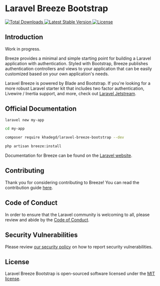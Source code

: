 # Laravel Breeze Bootstrap

<a href="https://packagist.org/packages/khadegd/laravel-breeze-bootstrap">
    <img src="https://img.shields.io/packagist/dt/khadegd/laravel-breeze-bootstrap" alt="Total Downloads">
</a>
<a href="https://packagist.org/packages/khadegd/laravel-breeze-bootstrap">
    <img src="https://img.shields.io/packagist/v/khadegd/laravel-breeze-bootstrap" alt="Latest Stable Version">
</a>
<a href="https://packagist.org/packages/khadegd/laravel-breeze-bootstrap">
    <img src="https://img.shields.io/packagist/l/khadegd/laravel-breeze-bootstrap" alt="License">
</a>

## Introduction
Work in progress.

Breeze provides a minimal and simple starting point for building a Laravel application with authentication. Styled with Bootstrap, Breeze publishes authentication controllers and views to your application that can be easily customized based on your own application's needs.

Laravel Breeze is powered by Blade and Bootstrap. If you're looking for a more robust Laravel starter kit that includes two factor authentication, Livewire / Inertia support, and more, check out [Laravel Jetstream](https://jetstream.laravel.com).

## Official Documentation

```bash
laravel new my-app

cd my-app

composer require khadegd/laravel-breeze-bootstrap --dev

php artisan breeze:install
```
Documentation for Breeze can be found on the [Laravel website](https://laravel.com/docs/8.x/starter-kits#laravel-breeze).

## Contributing

Thank you for considering contributing to Breeze! You can read the contribution guide [here](.github/CONTRIBUTING.md).

## Code of Conduct

In order to ensure that the Laravel community is welcoming to all, please review and abide by the [Code of Conduct](https://laravel.com/docs/contributions#code-of-conduct).

## Security Vulnerabilities

Please review [our security policy](https://github.com/laravel/breeze/security/policy) on how to report security vulnerabilities.

## License

Laravel Breeze Bootstrap is open-sourced software licensed under the [MIT license](LICENSE.md).
